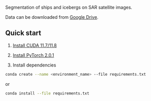 Segmentation of ships and icebergs on SAR satellite images.

Data can be downloaded from [Google Drive](https://drive.google.com/drive/folders/1Se8tkQmPCCkDxAGINVrUcs0tfBRgOkqN?usp=sharing).

## Quick start

1. [Install CUDA 11.7/11.8](https://developer.nvidia.com/cuda-downloads)

2. [Install PyTorch 2.0.1](https://pytorch.org/get-started/locally/)

3. Install dependencies
```bash
conda create --name <environment_name> --file requirements.txt
```
or
```bash
conda install --file requirements.txt
```
